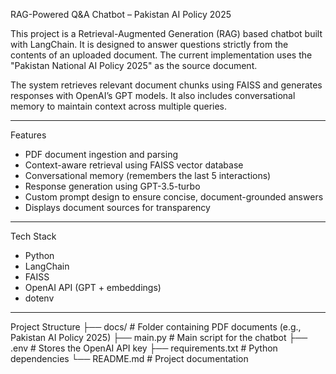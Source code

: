  RAG-Powered Q&A Chatbot – Pakistan AI Policy 2025 

This project is a Retrieval-Augmented Generation (RAG) based chatbot built with LangChain. It is designed to answer questions strictly from the contents of an uploaded document. The current implementation uses the "Pakistan National AI Policy 2025" as the source document.

The system retrieves relevant document chunks using FAISS and generates responses with OpenAI’s GPT models. It also includes conversational memory to maintain context across multiple queries.

---

 Features
- PDF document ingestion and parsing  
- Context-aware retrieval using FAISS vector database  
- Conversational memory (remembers the last 5 interactions)  
- Response generation using GPT-3.5-turbo  
- Custom prompt design to ensure concise, document-grounded answers  
- Displays document sources for transparency  

---

 Tech Stack
- Python  
- LangChain  
- FAISS  
- OpenAI API (GPT + embeddings)  
- dotenv  

---

 Project Structure
├── docs/ # Folder containing PDF documents (e.g., Pakistan AI Policy 2025)
├── main.py # Main script for the chatbot
├── .env # Stores the OpenAI API key
├── requirements.txt # Python dependencies
└── README.md # Project documentation
